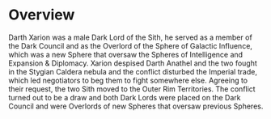 # Overview

Darth Xarion was a male Dark Lord of the Sith, he served as a member of the Dark Council and as the Overlord of the Sphere of Galactic Influence, which was a new Sphere that oversaw the Spheres of Intelligence and Expansion & Diplomacy.
Xarion despised Darth Anathel and the two fought in the Stygian Caldera nebula and the conflict disturbed the Imperial trade, which led negotiators to beg them to fight somewhere else.
Agreeing to their request, the two Sith moved to the Outer Rim Territories.
The conflict turned out to be a draw and both Dark Lords were placed on the Dark Council and were Overlords of new Spheres that oversaw previous Spheres.
